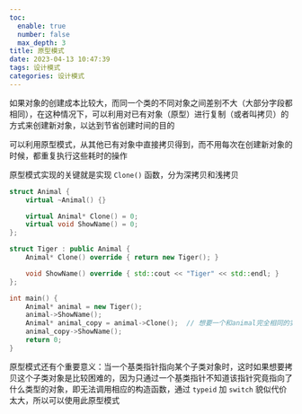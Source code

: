 ```yaml
---
toc:
  enable: true
  number: false
  max_depth: 3
title: 原型模式
date: 2023-04-13 10:47:39
tags: 设计模式
categories: 设计模式
---
```


如果对象的创建成本比较大，而同一个类的不同对象之间差别不大（大部分字段都相同），在这种情况下，可以利用对已有对象（原型）进行复制（或者叫拷贝）的方式来创建新对象，以达到节省创建时间的目的

可以利用原型模式，从其他已有对象中直接拷贝得到，而不用每次在创建新对象的时候，都重复执行这些耗时的操作

原型模式实现的关键就是实现 `Clone()` 函数，分为深拷贝和浅拷贝

```cpp
struct Animal {
    virtual ~Animal() {}

    virtual Animal* Clone() = 0;
    virtual void ShowName() = 0;
};

struct Tiger : public Animal {
    Animal* Clone() override { return new Tiger(); }

    void ShowName() override { std::cout << "Tiger" << std::endl; }
};

int main() {
    Animal* animal = new Tiger();
    animal->ShowName();
    Animal* animal_copy = animal->Clone();  // 想要一个和animal完全相同的实例
    animal_copy->ShowName();
    return 0;
}
```

原型模式还有个重要意义：当一个基类指针指向某个子类对象时，这时如果想要拷贝这个子类对象是比较困难的，因为只通过一个基类指针不知道该指针究竟指向了什么类型的对象，即无法调用相应的构造函数，通过 `typeid` 加 `switch` 貌似代价太大，所以可以使用此原型模式